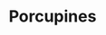 ---
title: Porcupines
favorite: true
source: Mom
source_url: 
yield: 12 meatballs 
active_time: 
total_time: 
tags: 
  - american
  - entrees
ingredients: |-
  * 1 pound hamburger 
  * 1/2 cup uncooked white rice 
  * 1/2 cup water 
  * 1/3 cup chopped onions 
  * 1 tsp salt 
  * 1/2 tsp celery salt 
  * 1/8 tsp garlic powder 
  * 1/8 tsp pepper 
  * 1 15 ounce can tomato sauce 
  * 1 cup water 
  * 2 tsp Worcestershire sauce 
instructions: |-
  1. Mix hamburger, rice, 1/2 cup water, onion, salt, celery salt, garlic powder, and pepper.

  2. Shape mixture by rounded tablespoons into 12 balls.

  3. Cook meatballs in 10 inch skillet until brown on all sides, drain.

  4. Mix remaining ingredients; pour over meatballs. Heat to boiling; reduce heat.

  5. Cover and simmer 45 minutes. Add water during cooking if necessary.
notes: |-
  Oven porcupines: place meatballs in square baking dish, 8x8x2. Mix remaining ingredients, pour over meatballs. Cool and cover in 350 degree oven 45 minutes. Uncover and cook additional 15 minutes.
---